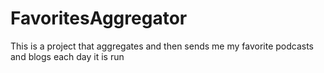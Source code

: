 # FavoritesAggregator
This is a project that aggregates and then sends me my favorite podcasts and blogs each day it is run
